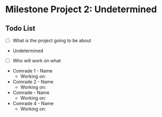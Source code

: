 # Milestone Project 2: Undetermined

## Todo List
- [ ] What is the project going to be about
- Undetermined

- [ ] Who will work on what
- Comrade 1 - Name
  - Working on:
- Comrade 2 - Name
  - Working on:
- Comrade - Name
  - Working on:
- Comrade 4 - Name
  - Working on: